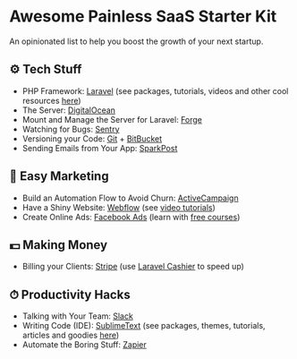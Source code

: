 # Awesome Painless SaaS Starter Kit
An opinionated list to help you boost the growth of your next startup.

## ⚙️ Tech Stuff

- PHP Framework: [Laravel](https://laravel.com) (see packages, tutorials, videos and other cool resources [here](https://github.com/chiraggude/awesome-laravel))
- The Server: [DigitalOcean](https://www.digitalocean.com)
- Mount and Manage the Server for Laravel: [Forge](https://forge.laravel.com)
- Watching for Bugs: [Sentry](https://sentry.io)
- Versioning your Code: [Git](https://git-scm.com) + [BitBucket](https://bitbucket.com)
- Sending Emails from Your App: [SparkPost](https://www.sparkpost.com)

## 🍭 Easy Marketing

- Build an Automation Flow to Avoid Churn: [ActiveCampaign](https://www.activecampaign.com)
- Have a Shiny Website: [Webflow](https://webflow.com) (see [video tutorials](https://university.webflow.com/videos))
- Create Online Ads: [Facebook Ads](https://www.facebook.com/advertising) (learn with [free courses](https://www.udemy.com/courses/search/?q=facebook%20ads&src=ukw&p=1&price=price-free))

## 💵 Making Money

- Billing your Clients: [Stripe](https://stripe.com) (use [Laravel Cashier](https://laravel.com/docs/cashier) to speed up)

## ⏱ Productivity Hacks

- Talking with Your Team: [Slack](https://slack.com)
- Writing Code (IDE): [SublimeText](https://www.sublimetext.com) (see packages, themes, tutorials, articles and goodies [here](https://github.com/JaredCubilla/sublime))
- Automate the Boring Stuff: [Zapier](https://zapier.com)

